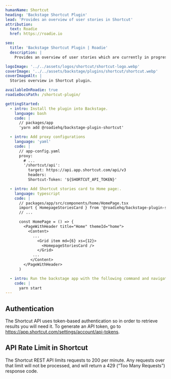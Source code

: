 ```yaml
---
humanName: Shortcut
heading: 'Backstage Shortcut Plugin'
lead: 'Provides an overview of user stories in Shortcut'
attribution:
  text: Roadie
  href: https://roadie.io

seo:
  title: 'Backstage Shortcut Plugin | Roadie'
  description: |
    Provides an overview of user stories which are currently in progress.

logoImage: '../../assets/logos/shortcut/shortcut-logo.webp'
coverImage: '../../assets/backstage/plugins/shortcut/shortcut.webp'
coverImageAlt: |
  Stories overview in Shortcut plugin.

availableOnRoadie: true
roadieDocsPath: /shortcut-plugin/

gettingStarted:
  - intro: Install the plugin into Backstage.
    language: bash
    code: |
      // packages/app
      'yarn add @roadiehq/backstage-plugin-shortcut'

  - intro: Add proxy configurations
    language: 'yaml'
    code: |
      // app-config.yaml
      proxy:
        # ...
        '/shortcut/api':
          target: https://api.app.shortcut.com/api/v3
          headers:
          Shortcut-Token: '${SHORTCUT_API_TOKEN}'

  - intro: Add Shortcut stories card to Home page:.
    language: typescript
    code: |
      // packages/app/src/components/home/HomePage.tsx
      import { HomepageStoriesCard } from '@roadiehq/backstage-plugin-shortcut'
      // ...

      const HomePage = () => {
        <PageWithHeader title="Home" themeId="home">
          <Content>
            ...
              <Grid item md={6} xs={12}>
                <HomepageStoriesCard />
              </Grid>
            ...
           </Content>
        </PageWithHeader>
      )

  - intro: Run the backstage app with the following command and navigate to the user entity.
    code: |
      yarn start
---
```


## Authentication

The Shortcut API uses token-based authentication so in order to retrieve results you will need it. To generate an API token, go to https://app.shortcut.com/settings/account/api-tokens.

## API Rate Limit in Shortcut

The Shortcut REST API limits requests to 200 per minute. Any requests over that limit will not be processed, and will return a 429 (“Too Many Requests”) response code.
